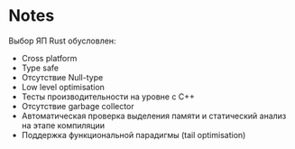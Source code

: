 <h1>Notes</h1>
 
Выбор ЯП Rust обусловлен:

* Cross platform
* Type safe
* Отсутствие Null-type
* Low level optimisation
* Тесты производительности на уровне с С++
* Отсутствие garbage collector
* Автоматическая проверка выделения памяти и статический анализ на этапе компиляции
* Поддержка функциональной парадигмы (tail optimisation)  